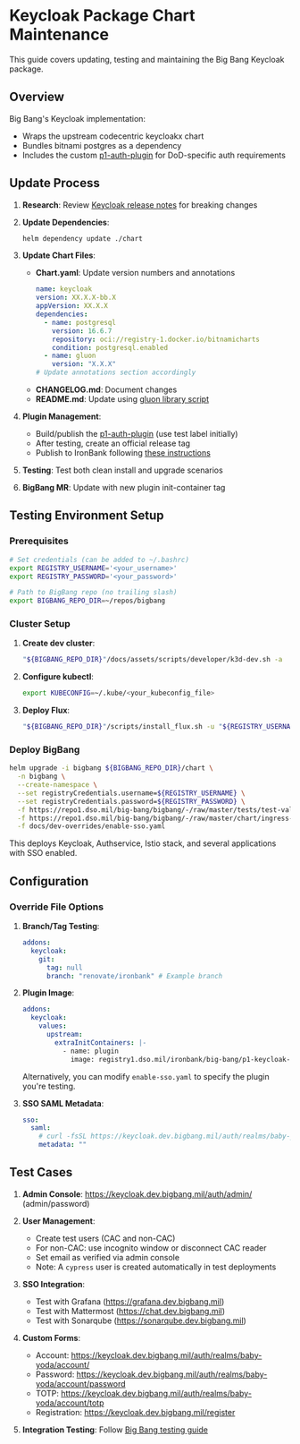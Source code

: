# Keycloak Package Chart Maintenance

This guide covers updating, testing and maintaining the Big Bang Keycloak
package.

## Overview

Big Bang's Keycloak implementation:

- Wraps the upstream codecentric keycloakx chart
- Bundles bitnami postgres as a dependency
- Includes the custom
  [p1-auth-plugin](https://repo1.dso.mil/big-bang/product/plugins/keycloak-p1-auth-plugin)
  for DoD-specific auth requirements

## Update Process

1. **Research**: Review
   [Keycloak release notes](https://www.keycloak.org/docs/latest/release_notes/index.html)
   for breaking changes

2. **Update Dependencies**:
   ```sh
   helm dependency update ./chart
   ```

3. **Update Chart Files**:
   - **Chart.yaml**: Update version numbers and annotations
     ```yaml
     name: keycloak
     version: XX.X.X-bb.X
     appVersion: XX.X.X
     dependencies:
       - name: postgresql
         version: 16.6.7
         repository: oci://registry-1.docker.io/bitnamicharts
         condition: postgresql.enabled
       - name: gluon
         version: "X.X.X"
     # Update annotations section accordingly
     ```
   - **CHANGELOG.md**: Document changes
   - **README.md**: Update using
     [gluon library script](https://repo1.dso.mil/big-bang/apps/library-charts/gluon/-/blob/master/docs/bb-package-readme.md)

4. **Plugin Management**:
   - Build/publish the
     [p1-auth-plugin](https://repo1.dso.mil/big-bang/product/plugins/keycloak-p1-auth-plugin/-/blob/main/docs/DEVELOPMENT_MAINTENANCE.md)
     (use test label initially)
   - After testing, create an official release tag
   - Publish to IronBank following
     [these instructions](https://repo1.dso.mil/big-bang/product/plugins/keycloak-p1-auth-plugin/-/blob/main/docs/DEVELOPMENT_MAINTENANCE.md#publish-plugin-image-to-iron-bank)

5. **Testing**: Test both clean install and upgrade scenarios

6. **BigBang MR**: Update with new plugin init-container tag

## Testing Environment Setup

### Prerequisites

```sh
# Set credentials (can be added to ~/.bashrc)
export REGISTRY_USERNAME='<your_username>'
export REGISTRY_PASSWORD='<your_password>'

# Path to BigBang repo (no trailing slash)
export BIGBANG_REPO_DIR=~/repos/bigbang
```

### Cluster Setup

1. **Create dev cluster**:
   ```sh
   "${BIGBANG_REPO_DIR}"/docs/assets/scripts/developer/k3d-dev.sh -a
   ```

2. **Configure kubectl**:
   ```sh
   export KUBECONFIG=~/.kube/<your_kubeconfig_file>
   ```

3. **Deploy Flux**:
   ```sh
   "${BIGBANG_REPO_DIR}"/scripts/install_flux.sh -u "${REGISTRY_USERNAME}" -p "${REGISTRY_PASSWORD}"
   ```

### Deploy BigBang

```sh
helm upgrade -i bigbang ${BIGBANG_REPO_DIR}/chart \
  -n bigbang \
  --create-namespace \
  --set registryCredentials.username=${REGISTRY_USERNAME} \
  --set registryCredentials.password=${REGISTRY_PASSWORD} \
  -f https://repo1.dso.mil/big-bang/bigbang/-/raw/master/tests/test-values.yaml \
  -f https://repo1.dso.mil/big-bang/bigbang/-/raw/master/chart/ingress-certs.yaml \
  -f docs/dev-overrides/enable-sso.yaml
```

This deploys Keycloak, Authservice, Istio stack, and several applications with
SSO enabled.

## Configuration

### Override File Options

1. **Branch/Tag Testing**:
   ```yaml
   addons:
     keycloak:
       git:
         tag: null
         branch: "renovate/ironbank" # Example branch
   ```

2. **Plugin Image**:
   ```yaml
   addons:
     keycloak:
       values:
         upstream:
           extraInitContainers: |-
             - name: plugin
               image: registry1.dso.mil/ironbank/big-bang/p1-keycloak-plugin:3.5.7
   ```
   Alternatively, you can modify `enable-sso.yaml` to specify the plugin you're
   testing.

3. **SSO SAML Metadata**:
   ```yaml
   sso:
     saml:
       # curl -fsSL https://keycloak.dev.bigbang.mil/auth/realms/baby-yoda/protocol/saml/descriptor for this
       metadata: ""
   ```

## Test Cases

1. **Admin Console**: https://keycloak.dev.bigbang.mil/auth/admin/
   (admin/password)

2. **User Management**:
   - Create test users (CAC and non-CAC)
   - For non-CAC: use incognito window or disconnect CAC reader
   - Set email as verified via admin console
   - Note: A `cypress` user is created automatically in test deployments

3. **SSO Integration**:
   - Test with Grafana (https://grafana.dev.bigbang.mil)
   - Test with Mattermost (https://chat.dev.bigbang.mil)
   - Test with Sonarqube (https://sonarqube.dev.bigbang.mil)

4. **Custom Forms**:
   - Account: https://keycloak.dev.bigbang.mil/auth/realms/baby-yoda/account/
   - Password:
     https://keycloak.dev.bigbang.mil/auth/realms/baby-yoda/account/password
   - TOTP: https://keycloak.dev.bigbang.mil/auth/realms/baby-yoda/account/totp
   - Registration: https://keycloak.dev.bigbang.mil/register

5. **Integration Testing**: Follow
   [Big Bang testing guide](https://repo1.dso.mil/big-bang/bigbang/-/blob/master/docs/developer/test-package-against-bb.md)
